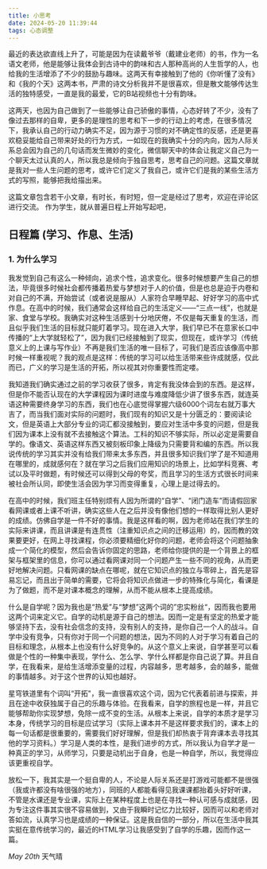 ```yaml
---
title: 小思考
date: 2024-05-20 11:39:44
tags: 心态调整
---
```


最近的表达欲直线上升了，可能是因为在读戴爷爷（戴建业老师）的书，作为一名语文老师，他是能够让我体会到古诗中的韵味和古人那种高尚的人生哲学的人，也给我的生活增添了不少的鼓励与趣味。这两天有幸接触到了他的《你听懂了没有》和《我的个天》这两本书，严肃的诗文分析我并不是很喜欢，但是散文能够传达生活的独特感受，一直是我的最爱，它的B站视频也十分有韵味。

这两天，也因为自己做到了一些能够让自己骄傲的事情，心态好转了不少，没有了像过去那样的自卑，更多的是理性的思考和下一步的行动上的考虑，在很多情况下，我承认自己的行动力确实不足，因为源于习惯的对不确定性的反感，还是更喜欢稳妥能给自己带来好处的行为方式，一如现在的我确实十分的内向，因为人际关系总会因为自己的几句话而发生微妙的变化，微信聊天中的体会让我定义自己为一个聊天太过认真的人，所以我总是倾向于独自思考，思考自己的问题。这篇文章就是我对一些人生问题的思考，或许它们定义了我自己，或许它们是我的某些生活方式的写照，能够把我给描出来。

这篇文章包含若干小文章，有时长，有时短，但一定是经过了思考，欢迎在评论区进行交流。
作为学生，就从普遍日程上开始写起吧，
## 日程篇 (学习、作息、生活)

### 1. 为什么学习  

我发觉到自己有这么一种倾向，追求个性，追求变化。很多时候想要产生自己的想法，毕竟很多时候社会都传播着热爱与梦想对于人的价值，但是也总是迫于内卷和对自己的不满，开始尝试（或者说是服从）人家符合早睡早起、好好学习的高中式作息。在高中的时候，我们通常会这样给自己的生活定义——“三点一线”，也就是家、食堂与学校。我确实对这种生活感到十分地厌倦，不仅是每天重复的生活，而且似乎我们生活的目标就只能盯着学习。现在进入大学，我们早已不在意家长口中传播的“上大学就轻松了”，因为我们已经接触到了现实，但现在，或许学习（传统意义上的上课与写作业）不再是我们生活的唯一目标了，可我们是否应该像高中那时候一样重视呢？我的观点是这样：传统的学习可以给生活带来些许成就感，仅此而已，广义的学习是生活的开拓，所以视其对你重要性而定喽。

我知道我们确实通过之前的学习收获了很多，肯定有我没体会到的东西。是这样，但是你不能否认现在的大学课程因为课时进度与难度降低少讲了很多东西，就连英语这种需要终身学习的东西，我们也在心底觉得掌握六级6000个词左右就万事大吉了，而当我们面对实际的问题时，我们现有的知识又是十分匮乏的：要阅读论文，但是英语上大部分专业的词汇都没接触到，要应对生活中多变的问题，但是我们因为课本上没有就不去接触这个算法。工科的知识不够实际，所以必定是需要自学的。像语文、英语这样东西又被刻板印象上降级为只需要背和编的东西。所以我说传统的学习其实并没有给我们带来太多东西，并且很多知识我们学了是不知道用在哪里的，成就感何在？就在学习之后我们应用知识的场景上，比如学科竞赛、考试以及平时做题，有时候还可以得到父母的夸奖，而且学习的生活方式很长时间来被社会所认同，即使生活会因为学习而变得重复，心理上是过得去的。

在高中的时候，我们班主任特别烦有人因为所谓的“自学”、“闭门造车”而请假回家看网课或者上课不听讲，确实这些人在之后并没有像他们想的一样取得比别人更好的成绩。仿佛自学是一件不好的事情。我是这样看的啊，因为老师站在我们学生的实际来讲课，而且讲课是有连贯性（注重知识点之间的迁移运用）的，因而教的效果要更好，在网上寻找课程，你必须要精细化好你的问题，老师会将这个问题抽象成一个简化的模型，然后会告诉你固定的思路，老师给你提供的是一个背景上的框架与框架里的信息，你可以通过看网课对同一个问题产生一些不同的视角，从而更好地解决问题。只看网课的缺点在哪呢，就在它知识点的独立与零碎上，首先是容易忘记，而且出于简单的需要，它将会将知识点做进一步的特殊化与简化，看课是为了做题，而不是对课本概念的理解，从而不能从根本上提高成绩。

什么是自学呢？因为我也是“热爱”与“梦想”这两个词的”忠实粉丝“，因而我也要用这两个词来定义它。自学的动机是源于自己的想法。因而一定是有坚定的热爱才能够坚持下去，没有社会信念的支持，没有别人的支持，是你自己一个人的战斗。自学中没有竞争，只有你对于同一个问题的想法，因为不同的人对于学习有着自己的目标和理念，从根本上也没有什么好竞争的。从这个意义上来说，自学甚至可以看做是个性的一种集中表现，学什么、怎么学、学什么样都是你自己说了算。并且自学，在我看来，是给生活增添变量的过程，内容越多，思考越多，会的越多，能做的事情越多。对于这个世界的认知也越好。

星穹铁道里有个词叫“开拓"，我一直很喜欢这个词，因为它代表着前进与探索，并且在途中收获独属于自己的乐趣与体验。在我看来，自学的旅程也是一样，并且它能够帮助你实现梦想，免除一成不变的生活。从根本上来说，自学的本质才是学习本身，传统学习的目标是应试学习（实际上课本并不是这样要求我们的，课本上的每一句话都是很重要的，需要我们好好理解，但是我们却热衷于背弃课本去寻找其他的学习资料。）学习是人类的本性，是我们进步的方式，所以我认为自学才是一种真正的学习，从师学习，只要是动机出于自身，也是一种自学，所以，我觉得应该更重视自学。

放松一下，我其实是一个挺自卑的人，不论是人际关系还是打游戏可能都不是很强（我或许都没有啥很强的地方），同班的人都能看得见我课课都抬着头好好听课，不管是水课还是专业课，实际上在某种程度上也是在寻找一种认可感与成就感，因为专注这件事其实很不容易做到，又由于我瞬时记忆力比较好，因而可以和老师对答如流，认真学习也是成绩的一种保证。这是我自信的一部分，所以在生活中我其实挺在意传统学习的，最近的HTML学习让我感受到了自学的乐趣，因而作这一篇。

*May 20th* 天气晴